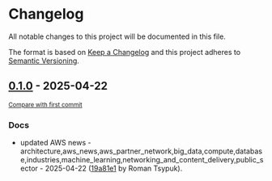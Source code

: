 # Changelog

All notable changes to this project will be documented in this file.

The format is based on [Keep a Changelog](http://keepachangelog.com/en/1.0.0/)
and this project adheres to [Semantic Versioning](http://semver.org/spec/v2.0.0.html).

<!-- insertion marker -->
## [0.1.0](https://github.com/tsypuk/aws-news/releases/tag/ver-2025-04-220.1.0) - 2025-04-22

<small>[Compare with first commit](https://github.com/tsypuk/aws-news/compare/238822126b90b0018daa79867fb8701f03d9b1a6...ver-2025-04-22)</small>

### Docs

- updated AWS news - architecture,aws_news,aws_partner_network,big_data,compute,database,industries,machine_learning,networking_and_content_delivery,public_sector - 2025-04-22 ([19a81e1](https://github.com/tsypuk/aws-news/commit/19a81e121c1475f822e70d9dd2e5638f2eac5bba) by Roman Tsypuk).

